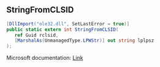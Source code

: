 ## StringFromCLSID

```csharp
[DllImport("ole32.dll", SetLastError = true)]
public static extern int StringFromCLSID(
   ref Guid rclsid,
   [MarshalAs(UnmanagedType.LPWStr)] out string lplpsz
);
```

Microsoft documentation: [Link](https://docs.microsoft.com/en-us/windows/win32/api/combaseapi/nf-combaseapi-stringfromclsid)
